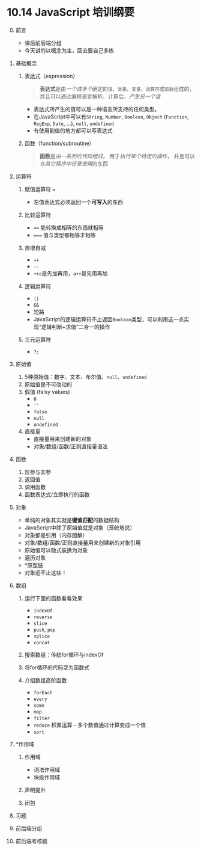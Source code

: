 # 10.14 JavaScript 培训纲要

0. 前言
    * 课后前后端分组
    * 今天讲的以概念为主，回去要自己多练

1. 基础概念
    1. 表达式（expression）
        > **表达式**是由*一个或多个*确定的`值`、`常量`、`变量`、`运算符`或`函数`组成的，
        > 并且可以通过编程语言解析、计算后，*产生另一个值*

        * 表达式所产生的值可以是一种语言所支持的任何类型。
        * 在JavaScript中可以有`String`, `Number`, `Boolean`, `Object` (`Function`, `RegExp`, `Date`, ...), `null`, `undefined`
        * 有使用到值的地方都可以写表达式

    2. 函数（function/subroutine）
        > **函数**是*由一系列的代码组成*，
        > 用于*执行某个特定的操作*，
        > 并且可以*在其它程序中任意使用*的东西

2. 运算符
    1. 赋值运算符 `=`
        * 左值表达式必须返回一个**可写入**的东西

    2. 比较运算符
        * `==` 能转换成相等的东西就相等
        * `===` 值与类型都相等才相等

    3. 自增自减
        * `++`
        * `--`
        * `++a`是先加再用，`a++`是先用再加

    4. 逻辑运算符
        * `||`
        * `&&`
        * 短路
        * JavaScript的逻辑运算符不止返回`Boolean`类型，可以利用这一点实现“逻辑判断+求值”二合一的操作

    5. 三元运算符
        * `?:`

3. 原始值
    1. 5种原始值：数字、文本、布尔值、`null`、`undefined`
    2. 原始值是不可改动的
    3. 假值 (falsy values)
        * `0`
        * `''`
        * `false`
        * `null`
        * `undefined`
    4. 直接量
        * 直接量用来创建新的对象
        * 对象/数组/函数/正则直接量语法

4. 函数
    1. 形参与实参
    2. 返回值
    3. 调用函数
    4. 函数表达式/立即执行的函数

5. 对象
    * 单纯的对象其实就是**键值匹配**的数据结构
    * JavaScript中除了原始值就是对象（笼统地说）
    * 对象都是引用（内存图解）
    * 对象/数组/函数/正则直接量用来创建新的对象引用
    * 原始值可以隐式装换为对象
    * 遍历对象
    * *原型链
    * 对象远不止这些！

6. 数组
    1. 运行下面的函数看看效果
        * `indexOf`
        * `reverse`
        * `slice`
        * `push`, `pop`
        * `splice`
        * `concat`

    2. 搜索数组：传统for循环与indexOf
    3. 将for循环的代码变为函数式
    4. 介绍数组高阶函数
        * `forEach`
        * `every`
        * `some`
        * `map`
        * `filter`
        * `reduce` 积累运算 - 多个数值通过计算变成一个值
        * `sort`

7. *作用域
    1. 作用域
        * 词法作用域
        * 块级作用域

    2. 声明提升
    3. 闭包

8. 习题
9. 前后端分组
10. 前后端考核题
